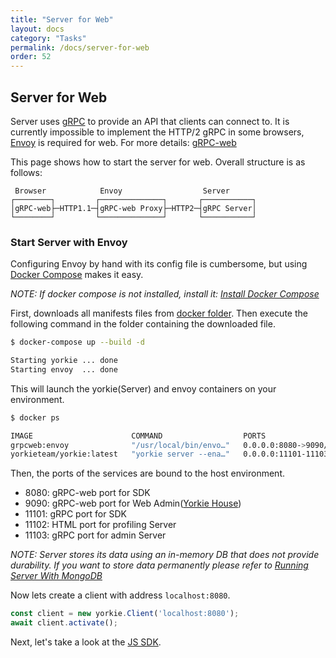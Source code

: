 ```yaml
---
title: "Server for Web"
layout: docs
category: "Tasks"
permalink: /docs/server-for-web
order: 52
---
```


## Server for Web

Server uses [gRPC](https://grpc.io/) to provide an API that clients can connect to. It is currently impossible to implement the HTTP/2 gRPC in some browsers, [Envoy](https://www.envoyproxy.io/) is required for web. For more details: [gRPC-web](https://grpc.io/blog/state-of-grpc-web/)

This page shows how to start the server for web. Overall structure is as follows:

```
 Browser            Envoy                  Server
┌────────┐         ┌──────────────┐       ┌───────────┐
│gRPC-web├─HTTP1.1─┤gRPC-web Proxy├─HTTP2─┤gRPC Server│
└────────┘         └──────────────┘       └───────────┘
```

### Start Server with Envoy

Configuring Envoy by hand with its config file is cumbersome, but using [Docker Compose](https://docs.docker.com/compose/) makes it easy.

*NOTE: If docker compose is not installed, install it: [Install Docker Compose](https://docs.docker.com/compose/install/)*

First, downloads all manifests files from [docker folder](https://github.com/yorkie-team/yorkie-team.github.io/tree/main/docker). Then execute the following command in the folder containing the downloaded file.

```bash
$ docker-compose up --build -d

Starting yorkie ... done
Starting envoy  ... done
```

This will launch the yorkie(Server) and envoy containers on your environment.

```bash
$ docker ps

IMAGE                      COMMAND                  PORTS                                  NAMES
grpcweb:envoy              "/usr/local/bin/envo…"   0.0.0.0:8080->9090/tcp                 envoy
yorkieteam/yorkie:latest   "yorkie server --ena…"   0.0.0.0:11101-11103->11101-11103/tcp   yorkie
```

Then, the ports of the services are bound to the host environment.

- 8080: gRPC-web port for SDK
- 9090: gRPC-web port for Web Admin([Yorkie House](https://github.com/yorkie-team/yorkie-house))
- 11101: gRPC port for SDK
- 11102: HTML port for profiling Server
- 11103: gRPC port for admin Server

*NOTE: Server stores its data using an in-memory DB that does not provide durability. If you want to store data permanently please refer to [Running Server With MongoDB](/docs/server#running-server-with-mongodb)*

Now lets create a client with address `localhost:8080`.

```javascript
const client = new yorkie.Client('localhost:8080');
await client.activate();
```

Next, let's take a look at the [JS SDK](./js-sdk).

